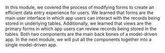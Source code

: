 In this module, we covered the process of modifying forms to create an efficient data entry experience for users. We learned that forms are the main user interface in which app users can interact with the records being stored in underlying tables. Additionally, we learned that views are the primary forms in which app users can review records being stored in the tables. Both two components are the main back bones of a model-driven app. In the next module, we will put all the components together into a single model-driven app.
